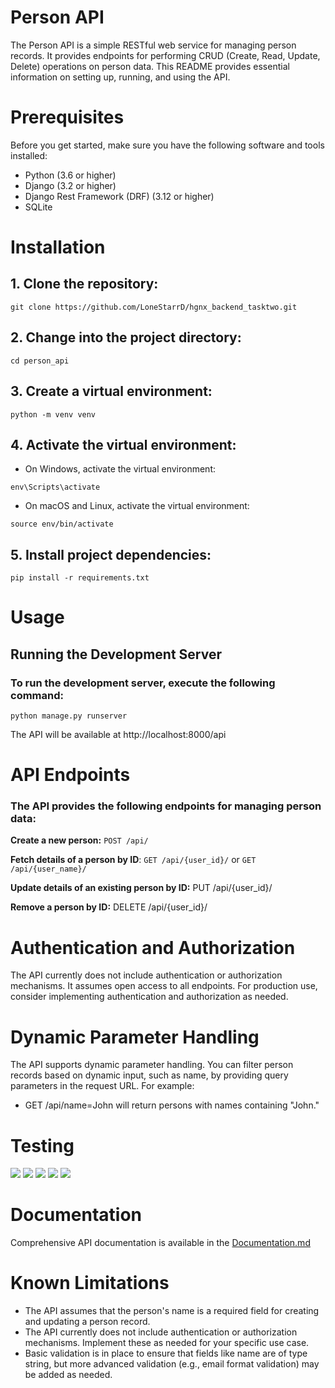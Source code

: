 # Person API

The Person API is a simple RESTful web service for managing person records. It provides endpoints for performing CRUD (Create, Read, Update, Delete) operations on person data. This README provides essential information on setting up, running, and using the API.


# Prerequisites

Before you get started, make sure you have the following software and tools installed:

* Python (3.6 or higher)
* Django (3.2 or higher)
* Django Rest Framework (DRF) (3.12 or higher)
* SQLite


# Installation

## 1. Clone the repository:
`git clone https://github.com/LoneStarrD/hgnx_backend_tasktwo.git
`
## 2. Change into the project directory:
`cd person_api`

## 3. Create a virtual environment:
`python -m venv venv`

## 4. Activate the virtual environment:
* On Windows, activate the virtual environment:

`env\Scripts\activate`

* On macOS and Linux, activate the virtual environment:

`source env/bin/activate`

## 5. Install project dependencies:

`pip install -r requirements.txt`

# Usage

## Running the Development Server
### To run the development server, execute the following command:

`python manage.py runserver`

The API will be available at http://localhost:8000/api

# API Endpoints
### The API provides the following endpoints for managing person data:

**Create a new person:** `POST /api/`

**Fetch details of a person by ID**: `GET /api/{user_id}/` or `GET /api/{user_name}/`

**Update details of an existing person by ID:** PUT /api/{user_id}/

**Remove a person by ID:** DELETE /api/{user_id}/

# Authentication and Authorization

The API currently does not include authentication or authorization mechanisms. It assumes open access to all endpoints. For production use, consider implementing authentication and authorization as needed.

# Dynamic Parameter Handling

The API supports dynamic parameter handling. You can filter person records based on dynamic input, such as name, by providing query parameters in the request URL. For example:

* GET /api/name=John will return persons with names containing "John."

# Testing 
<img src="/home/lonestarr/Pictures/postman1.png"/>
<img src="/home/lonestarr/Pictures/postman2.png"/>
<img src="/home/lonestarr/Pictures/postman3.png"/>
<img src="/home/lonestarr/Pictures/postman4.png"/>
<img src="/home/lonestarr/Pictures/postman5.png"/>

# Documentation
Comprehensive API documentation is available in the [Documentation.md](https://github.com/LoneStarrD/hgnx_backend_tasktwo/blob/main/Documentation.md)


# Known Limitations

* The API assumes that the person's name is a required field for creating and updating a person record.
* The API currently does not include authentication or authorization mechanisms. Implement these as needed for your specific use case.
* Basic validation is in place to ensure that fields like name are of type string, but more advanced validation (e.g., email format validation) may be added as needed.